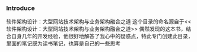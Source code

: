 ### Introduce
软件架构设计：大型网站技术架构与业务架构融合之道
这个目录的命名源自于<<软件架构设计：大型网站技术架构与业务架构融合之道>>
偶然发现的这本书，结合自身几年的开发经验，他很好地解答了我心中的疑惑点，特此专门创建此目录，里面的笔记既为读书笔记，也算是自己的一些思考